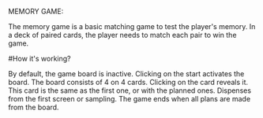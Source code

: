 MEMORY GAME:

The memory game is a basic matching game to test the player's memory. In a deck of paired cards, the player needs to match each pair to win the game.


#How it's working?

By default, the game board is inactive. Clicking on the start activates the board.
The board consists of 4 on 4 cards.
Clicking on the card reveals it.
This card is the same as the first one, or with the planned ones.
Dispenses from the first screen or sampling.
The game ends when all plans are made from the board.
